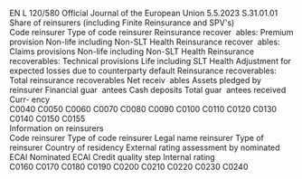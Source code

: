 EN  L 120/580 Official Journal of the European Union 5.5.2023
 S.31.01.01  
Share of reinsurers (including Finite Reinsurance and SPV's)  
Code 
reinsurer  Type of code 
reinsurer  Reinsurance recover ­
ables: Premium 
provision Non-life 
including Non-SLT 
Health  Reinsurance recover ­
ables: Claims 
provisions Non-life 
including Non-SLT 
Health  Reinsurance 
recoverables: 
Technical 
provisions 
Life 
including 
SLT Health  Adjustment 
for expected 
losses due to 
counterparty 
default  Reinsurance 
recoverables: 
Total 
reinsurance 
recoverables  Net receiv ­
ables  Assets 
pledged by 
reinsurer  Financial 
guar ­
antees  Cash 
deposits  Total 
guar ­
antees 
received  Curr- 
ency  
C0040  C0050  C0060  C0070  C0080  C0090  C0100  C0110  C0120  C0130  C0140  C0150  C0155  
Information on reinsurers  
Code 
reinsurer  Type of code 
reinsurer  Legal name reinsurer  Type of 
reinsurer  Country of 
residency  External 
rating 
assessment 
by 
nominated 
ECAI  Nominated 
ECAI  Credit quality step  Internal 
rating  
C0160  C0170  C0180  C0190  C0200  C0210  C0220  C0230  C0240